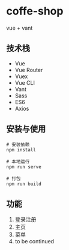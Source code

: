 # coffe-shop

vue + vant 

## 技术栈
- Vue 
- Vue Router
- Vuex 
- Vue CLI
- Vant
- Sass 
- ES6
- Axios


## 安装与使用
```shell
# 安装依赖
npm install

# 本地运行
npm run serve 	

# 打包
npm run build		
```

## 功能
1. 登录注册
2. 主页
3. 菜单
4. to be continued


